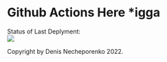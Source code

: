 # Github Actions Here *igga

Status of Last Deplyment:<br>
<img src="https://github.com/danny9ng/hubabuba/workflows/sphinxhtml/badge.svg?branch-main"><br>

Copyright by Denis Necheporenko 2022.
